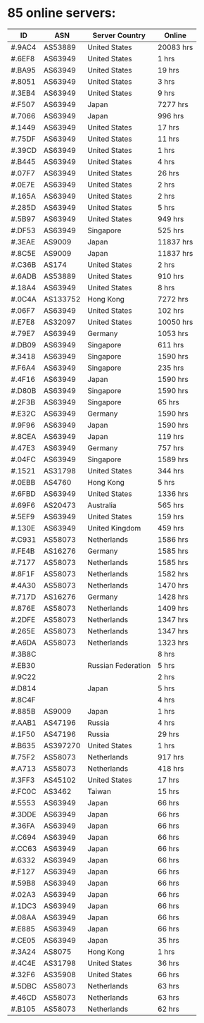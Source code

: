 # 85 online servers:

| ID | ASN | Server Country | Online |
| ------ | ------ | ------ | ------ |
| #.9AC4 | AS53889 | United States | 20083 hrs |
| #.6EF8 | AS63949 | United States | 1 hrs |
| #.BA95 | AS63949 | United States | 19 hrs |
| #.8051 | AS63949 | United States | 3 hrs |
| #.3EB4 | AS63949 | United States | 9 hrs |
| #.F507 | AS63949 | Japan | 7277 hrs |
| #.7066 | AS63949 | Japan | 996 hrs |
| #.1449 | AS63949 | United States | 17 hrs |
| #.75DF | AS63949 | United States | 11 hrs |
| #.39CD | AS63949 | United States | 1 hrs |
| #.B445 | AS63949 | United States | 4 hrs |
| #.07F7 | AS63949 | United States | 26 hrs |
| #.0E7E | AS63949 | United States | 2 hrs |
| #.165A | AS63949 | United States | 2 hrs |
| #.285D | AS63949 | United States | 5 hrs |
| #.5B97 | AS63949 | United States | 949 hrs |
| #.DF53 | AS63949 | Singapore | 525 hrs |
| #.3EAE | AS9009 | Japan | 11837 hrs |
| #.8C5E | AS9009 | Japan | 11837 hrs |
| #.C36B | AS174 | United States | 2 hrs |
| #.6ADB | AS53889 | United States | 910 hrs |
| #.18A4 | AS63949 | United States | 8 hrs |
| #.0C4A | AS133752 | Hong Kong | 7272 hrs |
| #.06F7 | AS63949 | United States | 102 hrs |
| #.E7E8 | AS32097 | United States | 10050 hrs |
| #.79E7 | AS63949 | Germany | 1053 hrs |
| #.DB09 | AS63949 | Singapore | 611 hrs |
| #.3418 | AS63949 | Singapore | 1590 hrs |
| #.F6A4 | AS63949 | Singapore | 235 hrs |
| #.4F16 | AS63949 | Japan | 1590 hrs |
| #.D80B | AS63949 | Singapore | 1590 hrs |
| #.2F3B | AS63949 | Singapore | 65 hrs |
| #.E32C | AS63949 | Germany | 1590 hrs |
| #.9F96 | AS63949 | Japan | 1590 hrs |
| #.8CEA | AS63949 | Japan | 119 hrs |
| #.47E3 | AS63949 | Germany | 757 hrs |
| #.04FC | AS63949 | Singapore | 1589 hrs |
| #.1521 | AS31798 | United States | 344 hrs |
| #.0EBB | AS4760 | Hong Kong | 5 hrs |
| #.6FBD | AS63949 | United States | 1336 hrs |
| #.69F6 | AS20473 | Australia | 565 hrs |
| #.5EF9 | AS63949 | United States | 159 hrs |
| #.130E | AS63949 | United Kingdom | 459 hrs |
| #.C931 | AS58073 | Netherlands | 1586 hrs |
| #.FE4B | AS16276 | Germany | 1585 hrs |
| #.7177 | AS58073 | Netherlands | 1585 hrs |
| #.8F1F | AS58073 | Netherlands | 1582 hrs |
| #.4A30 | AS58073 | Netherlands | 1470 hrs |
| #.717D | AS16276 | Germany | 1428 hrs |
| #.876E | AS58073 | Netherlands | 1409 hrs |
| #.2DFE | AS58073 | Netherlands | 1347 hrs |
| #.265E | AS58073 | Netherlands | 1347 hrs |
| #.A6DA | AS58073 | Netherlands | 1323 hrs |
| #.3B8C |  |  | 8 hrs |
| #.EB30 |  | Russian Federation | 5 hrs |
| #.9C22 |  |  | 2 hrs |
| #.D814 |  | Japan | 5 hrs |
| #.8C4F |  |  | 4 hrs |
| #.885B | AS9009 | Japan | 1 hrs |
| #.AAB1 | AS47196 | Russia | 4 hrs |
| #.1F50 | AS47196 | Russia | 29 hrs |
| #.B635 | AS397270 | United States | 1 hrs |
| #.75F2 | AS58073 | Netherlands | 917 hrs |
| #.A713 | AS58073 | Netherlands | 418 hrs |
| #.3FF3 | AS45102 | United States | 17 hrs |
| #.FC0C | AS3462 | Taiwan | 15 hrs |
| #.5553 | AS63949 | Japan | 66 hrs |
| #.3DDE | AS63949 | Japan | 66 hrs |
| #.36FA | AS63949 | Japan | 66 hrs |
| #.C694 | AS63949 | Japan | 66 hrs |
| #.CC63 | AS63949 | Japan | 66 hrs |
| #.6332 | AS63949 | Japan | 66 hrs |
| #.F127 | AS63949 | Japan | 66 hrs |
| #.59B8 | AS63949 | Japan | 66 hrs |
| #.02A3 | AS63949 | Japan | 66 hrs |
| #.1DC3 | AS63949 | Japan | 66 hrs |
| #.08AA | AS63949 | Japan | 66 hrs |
| #.E885 | AS63949 | Japan | 66 hrs |
| #.CE05 | AS63949 | Japan | 35 hrs |
| #.3A24 | AS8075 | Hong Kong | 1 hrs |
| #.4C4E | AS31798 | United States | 36 hrs |
| #.32F6 | AS35908 | United States | 66 hrs |
| #.5DBC | AS58073 | Netherlands | 63 hrs |
| #.46CD | AS58073 | Netherlands | 63 hrs |
| #.B105 | AS58073 | Netherlands | 62 hrs |


